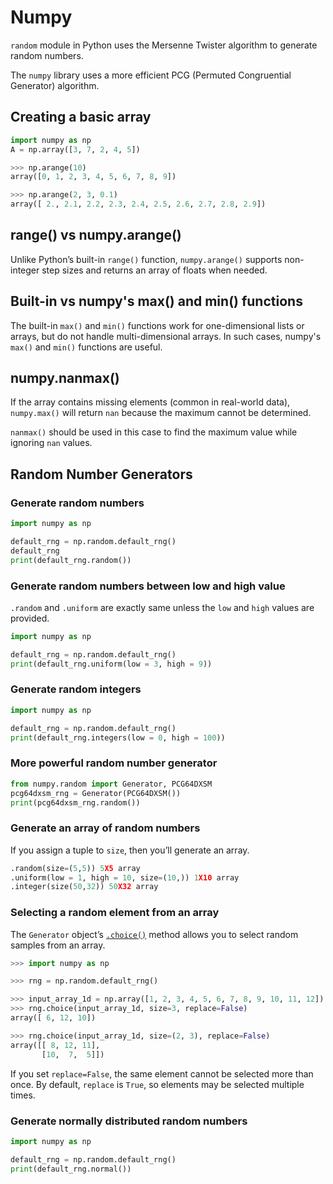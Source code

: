 # Numpy

`random` module in Python uses the Mersenne Twister algorithm to generate random numbers.

The `numpy` library uses a more efficient PCG (Permuted Congruential Generator) algorithm.

## Creating a basic array

```python
import numpy as np
A = np.array([3, 7, 2, 4, 5])
```

```python
>>> np.arange(10)
array([0, 1, 2, 3, 4, 5, 6, 7, 8, 9])

>>> np.arange(2, 3, 0.1)
array([ 2., 2.1, 2.2, 2.3, 2.4, 2.5, 2.6, 2.7, 2.8, 2.9])
```

## range() vs numpy.arange()

Unlike Python’s built-in `range()` function, `numpy.arange()` supports non-integer step sizes and returns an array of floats when needed.

## Built-in vs numpy's max() and min() functions

The built-in `max()` and `min()` functions work for one-dimensional lists or arrays, but do not handle multi-dimensional arrays. In such cases, numpy's `max()` and `min()` functions are useful.

## numpy.nanmax()

If the array contains missing elements (common in real-world data), `numpy.max()` will return `nan` because the maximum cannot be determined. 

`nanmax()` should be used in this case to find the maximum value while ignoring `nan` values.

## Random Number Generators

### Generate random numbers

```python
import numpy as np

default_rng = np.random.default_rng()
default_rng
print(default_rng.random())
```

### Generate random numbers between low and high value

`.random` and `.uniform` are exactly same unless the `low` and `high` values are provided.

```python
import numpy as np

default_rng = np.random.default_rng()
print(default_rng.uniform(low = 3, high = 9))
```

### Generate random integers

```python
import numpy as np

default_rng = np.random.default_rng()
print(default_rng.integers(low = 0, high = 100))
```

### More powerful random number generator

```python
from numpy.random import Generator, PCG64DXSM
pcg64dxsm_rng = Generator(PCG64DXSM())
print(pcg64dxsm_rng.random())
```

### Generate an array of random numbers

If you assign a tuple to `size`, then you’ll generate an array.

```python
.random(size=(5,5)) 5X5 array
.uniform(low = 1, high = 10, size=(10,)) 1X10 array
.integer(size(50,32)) 50X32 array
```

### Selecting a random element from an array

The `Generator` object’s [`.choice()`](https://numpy.org/doc/stable/reference/random/generated/numpy.random.Generator.choice.html) method allows you to select random samples from an array.

```python
>>> import numpy as np

>>> rng = np.random.default_rng()

>>> input_array_1d = np.array([1, 2, 3, 4, 5, 6, 7, 8, 9, 10, 11, 12])
>>> rng.choice(input_array_1d, size=3, replace=False)
array([ 6, 12, 10])

>>> rng.choice(input_array_1d, size=(2, 3), replace=False)
array([[ 8, 12, 11],
       [10,  7,  5]])
```

If you set `replace=False`, the same element cannot be selected more than once. By default, `replace` is `True`, so elements may be selected multiple times.

### Generate normally distributed random numbers

```python
import numpy as np

default_rng = np.random.default_rng()
print(default_rng.normal())
```
